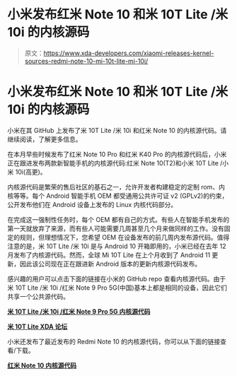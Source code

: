 # 小米发布红米 Note 10 和米 10T Lite /米 10i 的内核源码

> 原文：<https://www.xda-developers.com/xiaomi-releases-kernel-sources-redmi-note-10-mi-10t-lite-mi-10i/>

# 小米发布红米 Note 10 和米 10T Lite /米 10i 的内核源码

小米在其 GitHub 上发布了米 10T Lite /米 10i 和红米 Note 10 的内核源代码。请继续阅读，了解更多信息。

在本月早些时候发布了红米 Note 10 Pro 和红米 K40 Pro 的内核源代码后，小米正在跟进发布两款新智能手机的内核源代码:红米 Note 10(T2)和小米 10T Lite /小米 10i(高更)。

内核源代码是繁荣的售后社区的基石之一，允许开发者构建稳定的定制 rom、内核等等。每个 Android 智能手机 OEM 都受通用公共许可证 v2 (GPLv2)的约束，公开发布他们在 Android 设备上发布的 Linux 内核代码部分。

在完成这一强制性任务时，每个 OEM 都有自己的方式。有些人在智能手机发布的第一天就放弃了来源，而有些人可能需要几周甚至几个月来做同样的工作。没有固定的规则，但理想情况下，您希望 OEM 在设备发布的前几周内发布源代码。值得注意的是，米 10T Lite /米 10i 是与 Android 10 开箱即用的，小米已经在去年 12 月发布了内核源代码。然而，全球 Mi 10T Lite 在上个月收到了 Android 11 更新，因此该公司现在正在跟进新 Android 版本的更新内核源代码发布。

感兴趣的用户可以点击下面的链接在小米的 GitHub repo 查看内核源代码。由于米 10T Lite /米 10i /红米 Note 9 Pro 5G(中国)基本上都是相同的设备，因此它们共享一个公共源代码。

**[米 10T Lite /米 10i /红米 Note 9 Pro 5G 内核源代码](https://github.com/MiCode/Xiaomi_Kernel_OpenSource/tree/gauguin-r-oss)**

**[米 10T Lite XDA 论坛](https://forum.xda-developers.com/c/xiaomi-mi-10t-lite.11635/)**

小米还发布了最近发布的 Redmi Note 10 的内核源代码，你可以从下面的链接查看/下载。

**[红米 Note 10 内核源代码](https://github.com/MiCode/Xiaomi_Kernel_OpenSource/tree/mojito-r-oss)**